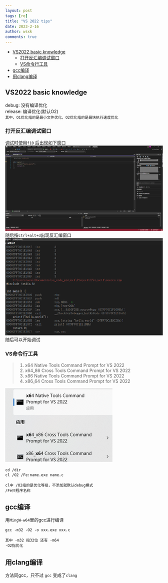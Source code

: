 ```yaml
---
layout: post
tags: [re]
title: "VS 2022 tips"
date: 2023-2-16
author: wsxk
comments: true
---
```


- [VS2022 basic knowledge](#vs2022-basic-knowledge)
  - [打开反汇编调试窗口](#打开反汇编调试窗口)
  - [VS命令行工具](#vs命令行工具)
- [gcc编译](#gcc编译)
- [用clang编译](#用clang编译)

## VS2022 basic knowledge<br>
debug: 没有编译优化<br>
release: 编译优化(默认O2)<br>
`其中，O1优化指的是最小文件优化，O2优化指的是最快执行速度优化`<br>

### 打开反汇编调试窗口<br>
调试时使用`f10` 后出现如下窗口<br>
![](https://raw.githubusercontent.com/wsxk/wsxk_pictures/main/2023-1-25-static_analysis_anain/20230216153758.png)
随后按`ctrl+alt+d`出现反汇编窗口<br>
![](https://raw.githubusercontent.com/wsxk/wsxk_pictures/main/2023-1-25-static_analysis_anain/20230216153832.png)
随后可以开始调试

### VS命令行工具<br>
> 1. x64 Native Tools Command Prompt for VS 2022
> 2. x64_86 Cross Tools Command Prompt for VS 2022
> 3. x86 Native Tools Command Prompt for VS 2022
> 4. x86_64 Cross Tools Command Prompt for VS 2022

![](https://raw.githubusercontent.com/wsxk/wsxk_pictures/main/2023-1-25-static_analysis_anain/20230216154059.png)

```
cd /dir
cl /O2 /Fe:name.exe name.c

cl中 /O2指的是优化等级，不添加就默认debug模式
/Fe只程序名称
```

## gcc编译<br>
用`MingW-w64`里的gcc进行编译<br>
```
gcc -m32 -O2 -o xxx.exe xxx.c

其中 -m32 指32位 还有 -m64
-O2指优化
```

## 用clang编译<br>
方法同gcc，只不过 `gcc` 变成了`clang`


